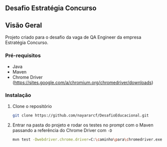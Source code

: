 ## Desafio Estratégia Concurso

## Visão Geral

Projeto criado para o desafio da vaga de QA Engineer da empresa Estratégia Concurso.

### Pré-requisitos

* Java
* Maven
* Chrome Driver (https://sites.google.com/a/chromium.org/chromedriver/downloads)

### Instalação

1. Clone o repositório
   ```sh
   git clone https://github.com/nayararcf/DesafioEducacional.git
   ```
2. Entrar na pasta do projeto e rodar os testes no prompt com o Maven passando a referência do Chrome Driver com `-D`
   ```sh
   mvn test -Dwebdriver.chrome.driver=C:\caminho\para\chromedriver.exe
   ```
 